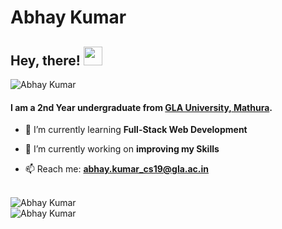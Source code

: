 # Abhay Kumar

<h2 align="left">Hey, there! <img src="https://user-images.githubusercontent.com/65169803/113514656-96ed6600-958d-11eb-8a2e-9bdc63625a90.gif" width="30px"></h2>

<p align="left"> <img src="https://komarev.com/ghpvc/?username=abhayxkumar" alt="Abhay Kumar" /> </p>

####  I am a 2nd Year undergraduate from <a href="https://www.gla.ac.in/"><b>GLA University,</b> Mathura</a>. 

- 🌱 I’m currently learning **Full-Stack Web Development**

- 🔭 I’m currently working on **improving my Skills**

- 📫 Reach me:  **abhay.kumar_cs19@gla.ac.in**


<br>

<img src="https://github-readme-stats.vercel.app/api/top-langs/?username=abhayxkumar&hide_border=true,issues&theme=gruvbox" alt="Abhay Kumar" />

<br />
<img align="left" src="https://github-readme-stats.vercel.app/api?username=abhayxkumar&show_icons=true&hide_border=true&count_private=true&hide=prs,issues&theme=gruvbox" alt="Abhay Kumar" />
